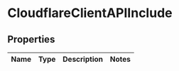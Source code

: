 # CloudflareClientAPIInclude

## Properties
Name | Type | Description | Notes
------------ | ------------- | ------------- | -------------
